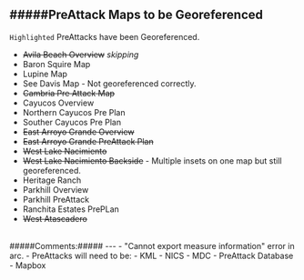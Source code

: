 #####PreAttack Maps to be Georeferenced
---
`Highlighted` PreAttacks have been Georeferenced.

- ~~Avila Beach Overview~~ *skipping*
- Baron Squire Map
- Lupine Map
- See Davis Map - Not georeferenced correctly.
- ~~Cambria Pre Attack Map~~
- Cayucos Overview
- Northern Cayucos Pre Plan
- Souther Cayucos Pre Plan
- ~~East Arroyo Grande Overview~~
- ~~East Arroyo Grande PreAttack Plan~~
- ~~West Lake Nacimiento~~
- ~~West Lake Nacimiento Backside~~ - Multiple insets on one map but still georeferenced.
- Heritage Ranch
- Parkhill Overview
- Parkhill PreAttack
- Ranchita Estates PrePLan
- ~~West Atascadero~~





<br>
#####Comments:#####
---
- "Cannot export measure information" error in arc.
- PreAttacks will need to be:
	- KML
	- NICS
	- MDC
	- PreAttack Database
	- Mapbox
	
